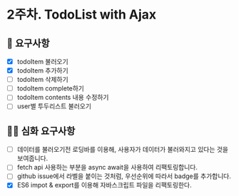 # 2주차. TodoList with Ajax

## 🎯 요구사항
- [x] todoItem 불러오기
- [x] todoItem 추가하기
- [ ] todoItem 삭제하기
- [ ] todoItem complete하기
- [ ] todoItem contents 내용 수정하기
- [ ] user별 투두리스트 불러오기

## 🎯🎯 심화 요구사항
- [ ] 데이터를 불러오기전 로딩바를 이용해, 사용자가 데이터가 불러와지고 있다는 것을 보여줍니다.
- [ ] fetch api 사용하는 부분을 async await을 사용하여 리팩토링합니다.
- [ ] github issue에서 라벨을 붙이는 것처럼, 우선순위에 따라서 badge를 추가합니다.
- [x] ES6 impot & export를 이용해 자바스크립트 파일을 리팩토링한다.
